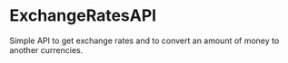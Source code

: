 # ExchangeRatesAPI
Simple API to get exchange rates and to convert an amount of money to another currencies.
